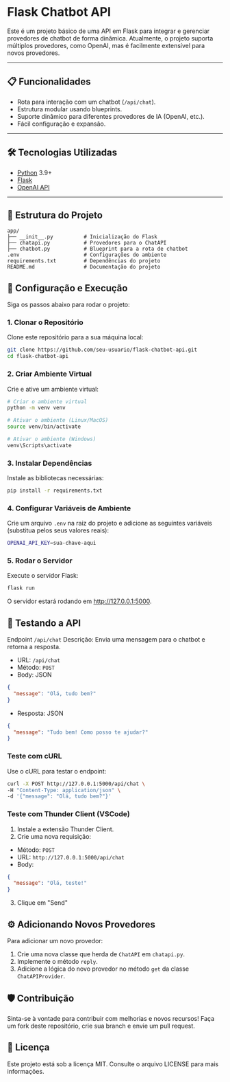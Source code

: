 # Flask Chatbot API

Este é um projeto básico de uma API em Flask para integrar e gerenciar provedores de chatbot de forma dinâmica. Atualmente, o projeto suporta múltiplos provedores, como OpenAI, mas é facilmente extensível para novos provedores.

---

## 📋 Funcionalidades

- Rota para interação com um chatbot (`/api/chat`).
- Estrutura modular usando blueprints.
- Suporte dinâmico para diferentes provedores de IA (OpenAI, etc.).
- Fácil configuração e expansão.

---

## 🛠️ Tecnologias Utilizadas

- [Python](https://www.python.org/) 3.9+
- [Flask](https://flask.palletsprojects.com/)
- [OpenAI API](https://platform.openai.com/docs/)

---

## 📂 Estrutura do Projeto

```plaintext
app/
├── __init__.py          # Inicialização do Flask
├── chatapi.py           # Provedores para o ChatAPI
├── chatbot.py           # Blueprint para a rota de chatbot
.env                     # Configurações do ambiente
requirements.txt         # Dependências do projeto
README.md                # Documentação do projeto
```

## 🚀 Configuração e Execução
Siga os passos abaixo para rodar o projeto:

### 1. Clonar o Repositório
Clone este repositório para a sua máquina local:
```bash
git clone https://github.com/seu-usuario/flask-chatbot-api.git
cd flask-chatbot-api
```

### 2. Criar Ambiente Virtual
Crie e ative um ambiente virtual:
```bash
# Criar o ambiente virtual
python -m venv venv

# Ativar o ambiente (Linux/MacOS)
source venv/bin/activate

# Ativar o ambiente (Windows)
venv\Scripts\activate
```

### 3. Instalar Dependências
Instale as bibliotecas necessárias:
```bash
pip install -r requirements.txt
```

### 4. Configurar Variáveis de Ambiente
Crie um arquivo `.env` na raiz do projeto e adicione as seguintes variáveis (substitua pelos seus valores reais):
```bash
OPENAI_API_KEY=sua-chave-aqui
```

### 5. Rodar o Servidor
Execute o servidor Flask:
```bash
flask run
```
O servidor estará rodando em http://127.0.0.1:5000.

## 🧪 Testando a API
Endpoint `/api/chat`
Descrição: Envia uma mensagem para o chatbot e retorna a resposta.

- URL: `/api/chat`
- Método: `POST`
- Body: JSON
```json
{
  "message": "Olá, tudo bem?"
}
```
- Resposta: JSON
```json
{
  "message": "Tudo bem! Como posso te ajudar?"
}
```

### Teste com cURL
Use o cURL para testar o endpoint:
```bash
curl -X POST http://127.0.0.1:5000/api/chat \
-H "Content-Type: application/json" \
-d '{"message": "Olá, tudo bem?"}'
```

### Teste com Thunder Client (VSCode)
1. Instale a extensão Thunder Client.
2. Crie uma nova requisição:
- Método: `POST`
- URL: `http://127.0.0.1:5000/api/chat`
- Body:
```json
{
  "message": "Olá, teste!"
}
```
3. Clique em "Send"

## ⚙️ Adicionando Novos Provedores
Para adicionar um novo provedor:
1. Crie uma nova classe que herda de `ChatAPI` em `chatapi.py`.
2. Implemente o método `reply`.
3. Adicione a lógica do novo provedor no método `get` da classe `ChatAPIProvider`.

## 🛡️ Contribuição
Sinta-se à vontade para contribuir com melhorias e novos recursos! Faça um fork deste repositório, crie sua branch e envie um pull request.

## 📝 Licença
Este projeto está sob a licença MIT. Consulte o arquivo LICENSE para mais informações.